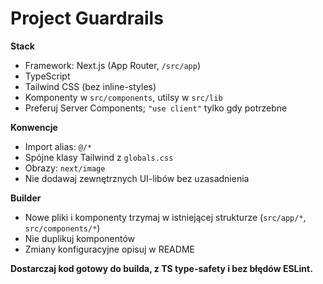 # Project Guardrails

**Stack**
- Framework: Next.js (App Router, `/src/app`)
- TypeScript
- Tailwind CSS (bez inline-styles)
- Komponenty w `src/components`, utilsy w `src/lib`
- Preferuj Server Components; `"use client"` tylko gdy potrzebne

**Konwencje**
- Import alias: `@/*`
- Spójne klasy Tailwind z `globals.css`
- Obrazy: `next/image`
- Nie dodawaj zewnętrznych UI-libów bez uzasadnienia

**Builder**
- Nowe pliki i komponenty trzymaj w istniejącej strukturze (`src/app/*`, `src/components/*`)
- Nie duplikuj komponentów
- Zmiany konfiguracyjne opisuj w README

**Dostarczaj kod gotowy do builda, z TS type-safety i bez błędów ESLint.**
